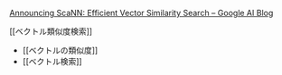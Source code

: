 
[Announcing ScaNN: Efficient Vector Similarity Search – Google AI Blog](https://ai.googleblog.com/2020/07/announcing-scann-efficient-vector.html)

[[ベクトル類似度検索]]
- [[ベクトルの類似度]]
- [[ベクトル検索]]
